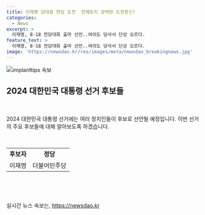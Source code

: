 ```yaml
---
title: 이재명 당대표 연임 도전  언제든지 강력한 도전정신!
categories:
  - News
excerpt: >
  이재명, 8·18 전당대회 출마 선언..여의도 당사서 단상 오르다.
feature_text: >
  이재명, 8·18 전당대회 출마 선언..여의도 당사서 단상 오르다.
image: 'https://newsdao.kr/res/images/meta/newsdao_breakingnews.jpg'
---
```


<p><img src="https://newsdao.kr/res/images/meta/newsdao_breakingnews.jpg" alt="implanttips 속보" /></p>

<h2 data-ke-size="size26">2024 대한민국 대통령 선거 후보들</h2>

<p data-ke-size="size16">&nbsp;</p>

<p>2024 대한민국 대통령 선거에는 여러 정치인들이 후보로 선언될 예정입니다. 이번 선거의 주요 후보들에 대해 알아보도록 하겠습니다.</p>

<p data-ke-size="size16">&nbsp;</p>

<table>
    <tr>
        <td style="text-align: center; height: 17px;"><b>후보자</b></td>
        <td style="text-align: center; height: 17px;"><b>정당</b></td>
    </tr>
    <tr>
        <td style="text-align: center; height: 17px;">이재명</td>
        <td style="text-align: center; height: 17px;">더불어민주당</td>
    </tr>
</table>

<p data-ke-size="size16">&nbsp;</p>

<p data-ke-size="size16">&nbsp;</p>
실시간 뉴스 속보는, <a href="https://newsdao.kr" rel="dofollow">https://newsdao.kr</a>


